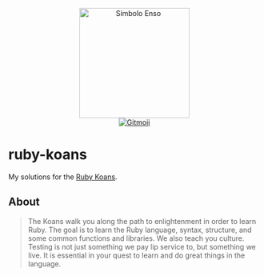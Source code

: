 <p align="center">
  <a href="http://www.rubykoans.com/" target="_blank" rel="external" title="Ir para o site do Ruby Koans">
    <img src="http://www.rubykoans.com/images/enso.gif" alt="Símbolo Enso" height=220>
  </a>
  <br>
  <a href="https://gitmoji.dev" target="_blank" rel="external" title="Ir para o site do Gitmoji">
    <img src="https://img.shields.io/badge/gitmoji-%20😜%20😍-FFDD67.svg?style=flat-square" alt="Gitmoji">
  </a>
</p>

# ruby-koans

My solutions for the [Ruby Koans](http://www.rubykoans.com/).

## About

> The Koans walk you along the path to enlightenment in order to learn Ruby. The goal is to learn the Ruby language, syntax, structure, and some common functions and libraries. We also teach you culture. Testing is not just something we pay lip service to, but something we live. It is essential in your quest to learn and do great things in the language.